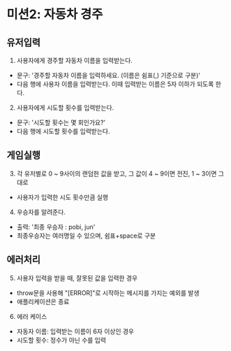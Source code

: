 # 미션2: 자동차 경주

## 유저입력
1. 사용자에게 경주할 자동차 이름을 입력받는다.
  - 문구: '경주할 자동차 이름을 입력하세요. (이름은 쉼표(,) 기준으로 구분)'
  - 다음 행에 사용자 이름을 입력받는다. 이때 입력받는 이름은 5자 이하가 되도록 한다.
2. 사용자에게 시도할 횟수를 입력받는다.
  - 문구: '시도할 횟수는 몇 회인가요?'
  - 다음 행에 시도할 횟수를 입력받는다. 

## 게임실행
3. 각 유저별로 0 ~ 9사이의 랜덤한 값을 받고, 그 값이 4 ~ 9이면 전진, 1 ~ 3이면 그대로
  - 사용자가 입력한 시도 횟수만큼 실행
4. 우승자를 알려준다.
  - 출력: '최종 우승자 : pobi, jun' 
  - 최종우승자는 여러명일 수 있으며, 쉼표+space로 구분

## 에러처리
5. 사용자 입력을 받을 때, 잘못된 값을 입력한 경우
  - throw문을 사용해 "[ERROR]"로 시작하는 메시지를 가지는 예외를 발생
  - 애플리케이션은 종료
6. 에러 케이스
  - 자동자 이름: 입력받는 이름이 6자 이상인 경우
  - 시도할 횟수: 정수가 아닌 수를 입력 
